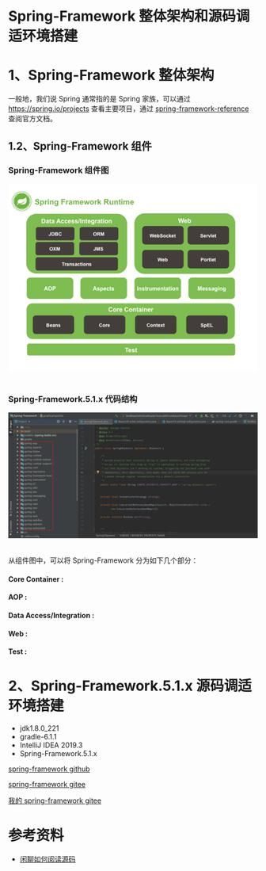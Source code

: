 Spring-Framework 整体架构和源码调适环境搭建
====================
# 1、Spring-Framework 整体架构
一般地，我们说 Spring 通常指的是 Spring 家族，可以通过 https://spring.io/projects 查看主要项目，通过 [spring-framework-reference](https://docs.spring.io/spring/docs/5.1.13.RELEASE/spring-framework-reference/) 查阅官方文档。

## 1.2、Spring-Framework 组件

### Spring-Framework 组件图
<div align="center"> <img src="images/00.framework.jpg" width="545px"> </div><br>

### Spring-Framework.5.1.x 代码结构
<div align="center"> <img src="images/00.framework-code.png" width="920px"> </div><br>

从组件图中，可以将 Spring-Framework 分为如下几个部分：

#### Core Container :

#### AOP :

#### Data Access/Integration  :


#### Web :


#### Test :



# 2、Spring-Framework.5.1.x 源码调适环境搭建


- jdk1.8.0_221
- gradle-6.1.1
- IntelliJ IDEA 2019.3
- Spring-Framework.5.1.x

[spring-framework github](https://github.com/spring-projects/spring-framework)  

[spring-framework gitee](https://gitee.com/mirrors/Spring-Framework)

[我的 spring-framework gitee](https://gitee.com/abcart/Spring-Framework)


# 参考资料
- [闲聊如何阅读源码](https://v.qq.com/x/page/p0543tzm648.html)

